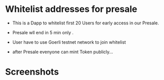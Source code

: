# Whitelist addresses for presale 

- This is a Dapp to whitelist first 20 Users for early access in our Presale.
- Presale wll end in  5 min only .


- User have to use Goerli testnet network to join whitelist 

- after Presale  evenyone can mint Token publicly... 


# Screenshots
